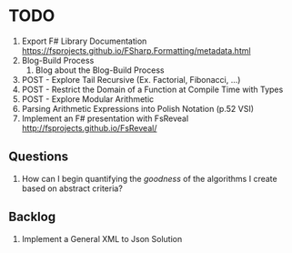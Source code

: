 # TODO

1. Export F# Library Documentation  https://fsprojects.github.io/FSharp.Formatting/metadata.html
2. Blog-Build Process
   1. Blog about the Blog-Build Process
3. POST - Explore Tail Recursive (Ex. Factorial, Fibonacci, ...)
5. POST - Restrict the Domain of a Function at Compile Time with Types
6. POST - Explore Modular Arithmetic
8. Parsing Arithmetic Expressions into Polish Notation (p.52 VSI)
8. Implement an F# presentation with FsReveal  http://fsprojects.github.io/FsReveal/

## Questions

1. How can I begin quantifying the *goodness* of the algorithms I create based on abstract criteria?


## Backlog

1. Implement a General XML to Json Solution